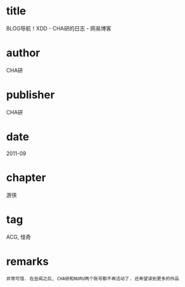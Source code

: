 # title
BLOG导航！XDD - CHA研的日志 - 网易博客

# author
CHA研

# publisher
CHA研

# date
2011-09

# chapter
游侠

# tag
ACG, 怪奇

# remarks
`非常可惜. 在丑闻之后, CHA研和NURU两个账号都不再活动了. 还希望读到更多的作品`
